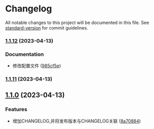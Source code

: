# Changelog

All notable changes to this project will be documented in this file. See [standard-version](https://github.com/conventional-changelog/standard-version) for commit guidelines.

### [1.1.12](https://github.com/shenyWill/vue-virtual-cascader/compare/v1.1.11...v1.1.12) (2023-04-13)


### Documentation

* 修改配置文件 ([985cf5e](https://github.com/shenyWill/vue-virtual-cascader/commit/985cf5e057fe46b7290b8b1a5f6312f97410949f))

### [1.1.11](https://github.com/shenyWill/vue-virtual-cascader/compare/v1.2.0...v1.1.11) (2023-04-13)

## [1.1.0](https://github.com/shenyWill/vue-virtual-cascader/compare/v1.0.7...v1.1.0) (2023-04-13)


### Features

* 增加CHANGELOG,并将发布版本与CHANGELOG关联 ([8a70884](https://github.com/shenyWill/vue-virtual-cascader/commit/8a70884af5d6b23e49c726fbac05ceb2b47d966f))
